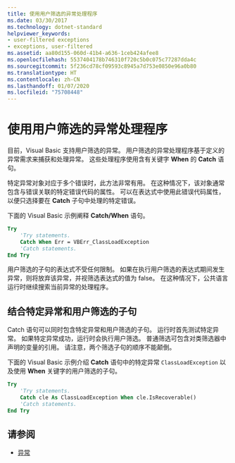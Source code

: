 ```yaml
---
title: 使用用户筛选的异常处理程序
ms.date: 03/30/2017
ms.technology: dotnet-standard
helpviewer_keywords:
- user-filtered exceptions
- exceptions, user-filtered
ms.assetid: aa80d155-060d-41b4-a636-1ceb424afee8
ms.openlocfilehash: 5537404178b746310f720c5b0c075c77287dda4c
ms.sourcegitcommit: 5f236cd78cf09593c8945a7d753e0850e96a0b80
ms.translationtype: HT
ms.contentlocale: zh-CN
ms.lasthandoff: 01/07/2020
ms.locfileid: "75708448"
---
```

# <a name="using-user-filtered-exception-handlers"></a>使用用户筛选的异常处理程序

目前，Visual Basic 支持用户筛选的异常。 用户筛选的异常处理程序基于定义的异常需求来捕获和处理异常。 这些处理程序使用含有关键字 **When** 的 **Catch** 语句。  
  
 特定异常对象对应于多个错误时，此方法非常有用。 在这种情况下，该对象通常包含与错误关联的特定错误代码的属性。 可以在表达式中使用此错误代码属性，以便只选择要在 **Catch** 子句中处理的特定错误。  
  
 下面的 Visual Basic 示例阐释 **Catch/When** 语句。  
  
```vb
Try  
    'Try statements.  
    Catch When Err = VBErr_ClassLoadException
    'Catch statements.
End Try  
```  
  
 用户筛选的子句的表达式不受任何限制。 如果在执行用户筛选的表达式期间发生异常，则将放弃该异常，并视筛选表达式的值为 false。 在这种情况下，公共语言运行时继续搜索当前异常的处理程序。  
  
## <a name="combining-the-specific-exception-and-the-user-filtered-clauses"></a>结合特定异常和用户筛选的子句  
 Catch 语句可以同时包含特定异常和用户筛选的子句。 运行时首先测试特定异常。 如果特定异常成功，运行时会执行用户筛选。 普通筛选可包含对类筛选器中声明的变量的引用。 请注意，两个筛选子句的顺序不能颠倒。  
  
 下面的 Visual Basic 示例介绍 **Catch** 语句中的特定异常 `ClassLoadException` 以及使用 **When** 关键字的用户筛选的子句。  
  
```vb
Try  
    'Try statements.
    Catch cle As ClassLoadException When cle.IsRecoverable()  
    'Catch statements.
End Try  
```  

## <a name="see-also"></a>请参阅

- [异常](index.md)
